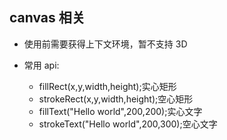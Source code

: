 ## canvas 相关

- 使用前需要获得上下文环境，暂不支持 3D

- 常用 api:
  - fillRect(x,y,width,height);实心矩形
  - strokeRect(x,y,width,height);空心矩形
  - fillText("Hello world",200,200);实心文字
  - strokeText("Hello world",200,300);空心文字
